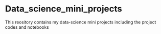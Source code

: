 # Data_science_mini_projects

This reository contains my data-science mini projects including the project codes and notebooks 
